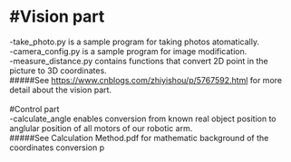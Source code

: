 #Vision part<br>
============
-take_photo.py is a sample program for taking photos atomatically.<br>
-camera_config.py is a sample program for image modification.<br>
-measure_distance.py contains functions that convert 2D point in the picture to 3D coordinates.<br>
#####See https://www.cnblogs.com/zhiyishou/p/5767592.html for more detail about the vision part.<br>
<br>
#Control part<br>
-calculate_angle enables conversion from known real object position to anglular position of all motors of our robotic arm.<br>
#####See Calculation Method.pdf for mathematic background of the coordinates conversion p
